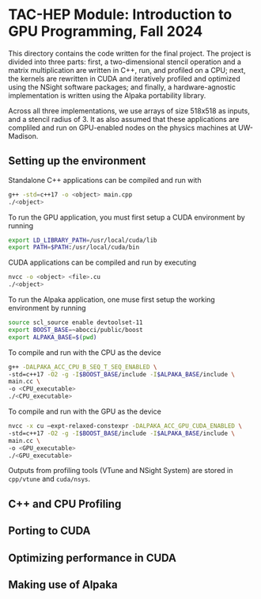 # **TAC-HEP Module: Introduction to GPU Programming, Fall 2024**

This directory contains the code written for the final project. The project is divided into three parts: first,
a two-dimensional stencil operation and a matrix multiplication are written in C++, run, and profiled on a CPU; next, the kernels are rewritten in CUDA and iteratively profiled and optimized using the NSight software packages; and finally, a hardware-agnostic implementation is written using the Alpaka portability library. 

Across all three implementations, we use arrays of size 518x518 as inputs, and a stencil radius of 3. It as also assumed that these applications are compliled and run on GPU-enabled nodes on the physics machines at UW-Madison.  

## Setting up the environment

Standalone C++ applications can be compiled and run with 
```bash
g++ -std=c++17 -o <object> main.cpp
./<object>
```

To run the GPU application, you must first setup a CUDA environment by running
```bash
export LD_LIBRARY_PATH=/usr/local/cuda/lib
export PATH=$PATH:/usr/local/cuda/bin
```
CUDA applications can be compiled and run by executing
```bash
nvcc -o <object> <file>.cu 
./<object>
```

To run the Alpaka application, one muse first setup the working environment by running
```bash
source scl_source enable devtoolset-11
export BOOST_BASE=~abocci/public/boost
export ALPAKA_BASE=$(pwd)
```
To compile and run with the CPU as the device
```bash
g++ -DALPAKA_ACC_CPU_B_SEQ_T_SEQ_ENABLED \
-std=c++17 -O2 -g -I$BOOST_BASE/include -I$ALPAKA_BASE/include \
main.cc \
-o <CPU_executable>
./<CPU_executable>
```
To compile and run with the GPU as the device
```bash
nvcc -x cu –expt-relaxed-constexpr -DALPAKA_ACC_GPU_CUDA_ENABLED \
-std=c++17 -O2 -g -I$BOOST_BASE/include -I$ALPAKA_BASE/include \
main.cc \
-o <GPU_executable>
./<GPU_executable>
```

Outputs from profiling tools (VTune and NSight System) are stored in `cpp/vtune` and `cuda/nsys`. 

## C++ and CPU Profiling
## Porting to CUDA
## Optimizing performance in CUDA
## Making use of Alpaka
